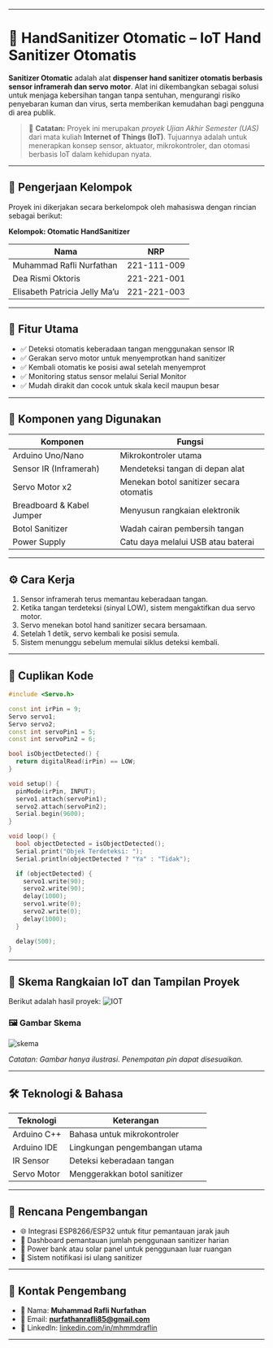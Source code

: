 
---

# 🧴 HandSanitizer Otomatic – IoT Hand Sanitizer Otomatis

**Sanitizer Otomatic** adalah alat **dispenser hand sanitizer otomatis berbasis sensor inframerah dan servo motor**. Alat ini dikembangkan sebagai solusi untuk menjaga kebersihan tangan tanpa sentuhan, mengurangi risiko penyebaran kuman dan virus, serta memberikan kemudahan bagi pengguna di area publik.

> 📘 **Catatan:** Proyek ini merupakan *proyek Ujian Akhir Semester (UAS)* dari mata kuliah **Internet of Things (IoT)**. Tujuannya adalah untuk menerapkan konsep sensor, aktuator, mikrokontroler, dan otomasi berbasis IoT dalam kehidupan nyata.

---

## 👥 Pengerjaan Kelompok

Proyek ini dikerjakan secara berkelompok oleh mahasiswa dengan rincian sebagai berikut:

**Kelompok: Otomatic HandSanitizer**

| Nama                          | NRP         |
| ----------------------------- | ----------- |
| Muhammad Rafli Nurfathan      | 221-111-009 |
| Dea Rismi Oktoris             | 221-221-001 |
| Elisabeth Patricia Jelly Ma’u | 221-221-003 |

---

## 🎯 Fitur Utama

* ✅ Deteksi otomatis keberadaan tangan menggunakan sensor IR
* ✅ Gerakan servo motor untuk menyemprotkan hand sanitizer
* ✅ Kembali otomatis ke posisi awal setelah menyemprot
* ✅ Monitoring status sensor melalui Serial Monitor
* ✅ Mudah dirakit dan cocok untuk skala kecil maupun besar

---

## 🔧 Komponen yang Digunakan

| Komponen                  | Fungsi                                  |
| ------------------------- | --------------------------------------- |
| Arduino Uno/Nano          | Mikrokontroler utama                    |
| Sensor IR (Inframerah)    | Mendeteksi tangan di depan alat         |
| Servo Motor x2            | Menekan botol sanitizer secara otomatis |
| Breadboard & Kabel Jumper | Menyusun rangkaian elektronik           |
| Botol Sanitizer           | Wadah cairan pembersih tangan           |
| Power Supply              | Catu daya melalui USB atau baterai      |

---

## ⚙️ Cara Kerja

1. Sensor inframerah terus memantau keberadaan tangan.
2. Ketika tangan terdeteksi (sinyal LOW), sistem mengaktifkan dua servo motor.
3. Servo menekan botol hand sanitizer secara bersamaan.
4. Setelah 1 detik, servo kembali ke posisi semula.
5. Sistem menunggu sebelum memulai siklus deteksi kembali.

---

## 📂 Cuplikan Kode

```cpp
#include <Servo.h>

const int irPin = 9;
Servo servo1;
Servo servo2;
const int servoPin1 = 5;
const int servoPin2 = 6;

bool isObjectDetected() {
  return digitalRead(irPin) == LOW;
}

void setup() {
  pinMode(irPin, INPUT);
  servo1.attach(servoPin1);
  servo2.attach(servoPin2);
  Serial.begin(9600);
}

void loop() {
  bool objectDetected = isObjectDetected();
  Serial.print("Objek Terdeteksi: ");
  Serial.println(objectDetected ? "Ya" : "Tidak");

  if (objectDetected) {
    servo1.write(90);
    servo2.write(90);
    delay(1000);
    servo1.write(0);
    servo2.write(0);
    delay(1000);
  }

  delay(500);
}
```

---

## 🔌 Skema Rangkaian IoT dan Tampilan Proyek

Berikut adalah hasil proyek:
![IOT](https://github.com/user-attachments/assets/451e331d-f33c-4d7f-8032-bb99cb3660a9)

### 🖼️ Gambar Skema

![skema](https://github.com/user-attachments/assets/4a1e3a7e-38dd-4bdd-b0f9-a5b61aeec4b0)

*Catatan: Gambar hanya ilustrasi. Penempatan pin dapat disesuaikan.*

---

## 🛠 Teknologi & Bahasa

| Teknologi   | Keterangan                    |
| ----------- | ----------------------------- |
| Arduino C++ | Bahasa untuk mikrokontroler   |
| Arduino IDE | Lingkungan pengembangan utama |
| IR Sensor   | Deteksi keberadaan tangan     |
| Servo Motor | Menggerakkan botol sanitizer  |

---

## 🚀 Rencana Pengembangan

* 🌐 Integrasi ESP8266/ESP32 untuk fitur pemantauan jarak jauh
* 📱 Dashboard pemantauan jumlah penggunaan sanitizer harian
* 🔋 Power bank atau solar panel untuk penggunaan luar ruangan
* 🔔 Sistem notifikasi isi ulang sanitizer

---

## 📧 Kontak Pengembang

* 👤 Nama: **Muhammad Rafli Nurfathan**
* 📧 Email: **[nurfathanrafli85@gmail.com](mailto:nurfathanrafli85@gmail.com)**
* 🔗 LinkedIn: [linkedin.com/in/mhmmdraflin](https://www.linkedin.com/in/mhmmdraflin)

---
